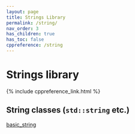 ```yaml
---
layout: page
title: Strings Library
permalink: /string/
nav_order: 3
has_children: true
has_toc: false
cppreference: /string
---
```


<style>
p {
    padding: 0px;
    margin: 0px;
}
</style>

# Strings library

{% include cppreference_link.html %}

## <a id="threads"></a> String classes (`std::string` etc.)

[basic_string](basic_string.md)

